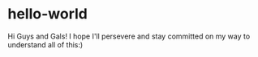 # hello-world
Hi Guys and Gals!
I hope I'll persevere and stay committed on my way to understand all of this:)
